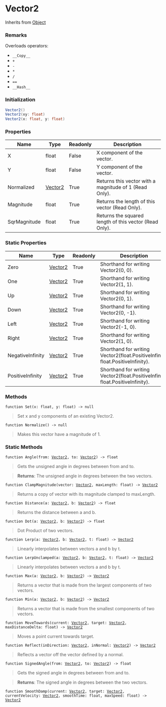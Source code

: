 # Vector2
Inherits from [Object](../md/objects/Object.md)
### Remarks
Overloads operators: 
- `__Copy__`
- `+`
- `-`
- `*`
- `/`
- `==`
- `__Hash__`
### Initialization
```csharp
Vector2()
Vector2(xy: float)
Vector2(x: float, y: float)
```

### Properties
|Name|Type|Readonly|Description|
|---|---|---|---|
|X|float|False|X component of the vector.|
|Y|float|False|Y component of the vector.|
|Normalized|[Vector2](../md/objects/Vector2.md)|True|Returns this vector with a magnitude of 1 (Read Only).|
|Magnitude|float|True|Returns the length of this vector (Read Only).|
|SqrMagnitude|float|True|Returns the squared length of this vector (Read Only).|


### Static Properties
|Name|Type|Readonly|Description|
|---|---|---|---|
|Zero|[Vector2](../md/objects/Vector2.md)|True|Shorthand for writing Vector2(0, 0).|
|One|[Vector2](../md/objects/Vector2.md)|True|Shorthand for writing Vector2(1, 1).|
|Up|[Vector2](../md/objects/Vector2.md)|True|Shorthand for writing Vector2(0, 1).|
|Down|[Vector2](../md/objects/Vector2.md)|True|Shorthand for writing Vector2(0, -1).|
|Left|[Vector2](../md/objects/Vector2.md)|True|Shorthand for writing Vector2(-1, 0).|
|Right|[Vector2](../md/objects/Vector2.md)|True|Shorthand for writing Vector2(1, 0).|
|NegativeInfinity|[Vector2](../md/objects/Vector2.md)|True|Shorthand for writing Vector2(float.PositiveInfinity, float.PositiveInfinity).|
|PositiveInfinity|[Vector2](../md/objects/Vector2.md)|True|Shorthand for writing Vector2(float.PositiveInfinity, float.PositiveInfinity).|


### Methods
<pre class="language-typescript"><code class="lang-typescript">function Set(x: float, y: float) -> null</code></pre>
> Set x and y components of an existing Vector2.

<pre class="language-typescript"><code class="lang-typescript">function Normalize() -> null</code></pre>
> Makes this vector have a magnitude of 1.


### Static Methods
<pre class="language-typescript"><code class="lang-typescript">function Angle(from: <a data-footnote-ref href="#user-content-fn-Vector2">Vector2</a>, to: <a data-footnote-ref href="#user-content-fn-Vector2">Vector2</a>) -> float</code></pre>
> Gets the unsigned angle in degrees between from and to.

> **Returns**: The unsigned angle in degrees between the two vectors.
<pre class="language-typescript"><code class="lang-typescript">function ClampMagnitude(vector: <a data-footnote-ref href="#user-content-fn-Vector2">Vector2</a>, maxLength: float) -> <a data-footnote-ref href="#user-content-fn-Vector2">Vector2</a></code></pre>
> Returns a copy of vector with its magnitude clamped to maxLength.

<pre class="language-typescript"><code class="lang-typescript">function Distance(a: <a data-footnote-ref href="#user-content-fn-Vector2">Vector2</a>, b: <a data-footnote-ref href="#user-content-fn-Vector2">Vector2</a>) -> float</code></pre>
> Returns the distance between a and b.

<pre class="language-typescript"><code class="lang-typescript">function Dot(a: <a data-footnote-ref href="#user-content-fn-Vector2">Vector2</a>, b: <a data-footnote-ref href="#user-content-fn-Vector2">Vector2</a>) -> float</code></pre>
> Dot Product of two vectors.

<pre class="language-typescript"><code class="lang-typescript">function Lerp(a: <a data-footnote-ref href="#user-content-fn-Vector2">Vector2</a>, b: <a data-footnote-ref href="#user-content-fn-Vector2">Vector2</a>, t: float) -> <a data-footnote-ref href="#user-content-fn-Vector2">Vector2</a></code></pre>
> Linearly interpolates between vectors a and b by t.

<pre class="language-typescript"><code class="lang-typescript">function LerpUnclamped(a: <a data-footnote-ref href="#user-content-fn-Vector2">Vector2</a>, b: <a data-footnote-ref href="#user-content-fn-Vector2">Vector2</a>, t: float) -> <a data-footnote-ref href="#user-content-fn-Vector2">Vector2</a></code></pre>
> Linearly interpolates between vectors a and b by t.

<pre class="language-typescript"><code class="lang-typescript">function Max(a: <a data-footnote-ref href="#user-content-fn-Vector2">Vector2</a>, b: <a data-footnote-ref href="#user-content-fn-Vector2">Vector2</a>) -> <a data-footnote-ref href="#user-content-fn-Vector2">Vector2</a></code></pre>
> Returns a vector that is made from the largest components of two vectors.

<pre class="language-typescript"><code class="lang-typescript">function Min(a: <a data-footnote-ref href="#user-content-fn-Vector2">Vector2</a>, b: <a data-footnote-ref href="#user-content-fn-Vector2">Vector2</a>) -> <a data-footnote-ref href="#user-content-fn-Vector2">Vector2</a></code></pre>
> Returns a vector that is made from the smallest components of two vectors.

<pre class="language-typescript"><code class="lang-typescript">function MoveTowards(current: <a data-footnote-ref href="#user-content-fn-Vector2">Vector2</a>, target: <a data-footnote-ref href="#user-content-fn-Vector2">Vector2</a>, maxDistanceDelta: float) -> <a data-footnote-ref href="#user-content-fn-Vector2">Vector2</a></code></pre>
> Moves a point current towards target.

<pre class="language-typescript"><code class="lang-typescript">function Reflect(inDirection: <a data-footnote-ref href="#user-content-fn-Vector2">Vector2</a>, inNormal: <a data-footnote-ref href="#user-content-fn-Vector2">Vector2</a>) -> <a data-footnote-ref href="#user-content-fn-Vector2">Vector2</a></code></pre>
> Reflects a vector off the vector defined by a normal.

<pre class="language-typescript"><code class="lang-typescript">function SignedAngle(from: <a data-footnote-ref href="#user-content-fn-Vector2">Vector2</a>, to: <a data-footnote-ref href="#user-content-fn-Vector2">Vector2</a>) -> float</code></pre>
> Gets the signed angle in degrees between from and to.

> **Returns**: The signed angle in degrees between the two vectors.
<pre class="language-typescript"><code class="lang-typescript">function SmoothDamp(current: <a data-footnote-ref href="#user-content-fn-Vector2">Vector2</a>, target: <a data-footnote-ref href="#user-content-fn-Vector2">Vector2</a>, currentVelocity: <a data-footnote-ref href="#user-content-fn-Vector2">Vector2</a>, smoothTime: float, maxSpeed: float) -> <a data-footnote-ref href="#user-content-fn-Vector2">Vector2</a></code></pre>

[^Camera]: [Camera](../md/static/Camera.md)
[^Character]: [Character](../md/objects/Character.md)
[^Collider]: [Collider](../md/objects/Collider.md)
[^Collision]: [Collision](../md/objects/Collision.md)
[^Color]: [Color](../md/objects/Color.md)
[^Convert]: [Convert](../md/static/Convert.md)
[^Cutscene]: [Cutscene](../md/static/Cutscene.md)
[^Dict]: [Dict](../md/objects/Dict.md)
[^Game]: [Game](../md/static/Game.md)
[^Human]: [Human](../md/objects/Human.md)
[^Input]: [Input](../md/static/Input.md)
[^Json]: [Json](../md/static/Json.md)
[^LineCastHitResult]: [LineCastHitResult](../md/objects/LineCastHitResult.md)
[^LineRenderer]: [LineRenderer](../md/objects/LineRenderer.md)
[^List]: [List](../md/objects/List.md)
[^Map]: [Map](../md/static/Map.md)
[^MapObject]: [MapObject](../md/objects/MapObject.md)
[^MapTargetable]: [MapTargetable](../md/objects/MapTargetable.md)
[^Math]: [Math](../md/static/Math.md)
[^Network]: [Network](../md/static/Network.md)
[^NetworkView]: [NetworkView](../md/objects/NetworkView.md)
[^PersistentData]: [PersistentData](../md/static/PersistentData.md)
[^Physics]: [Physics](../md/static/Physics.md)
[^Player]: [Player](../md/objects/Player.md)
[^Quaternion]: [Quaternion](../md/objects/Quaternion.md)
[^Random]: [Random](../md/objects/Random.md)
[^Range]: [Range](../md/objects/Range.md)
[^RoomData]: [RoomData](../md/static/RoomData.md)
[^Set]: [Set](../md/objects/Set.md)
[^Shifter]: [Shifter](../md/objects/Shifter.md)
[^String]: [String](../md/static/String.md)
[^Time]: [Time](../md/static/Time.md)
[^Titan]: [Titan](../md/objects/Titan.md)
[^Transform]: [Transform](../md/objects/Transform.md)
[^UI]: [UI](../md/static/UI.md)
[^Vector2]: [Vector2](../md/objects/Vector2.md)
[^Vector3]: [Vector3](../md/objects/Vector3.md)
[^Object]: [Object](../md/objects/Object.md)
[^Component]: [Component](../md/objects/Component.md)
